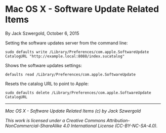 # Mac OS X - Software Update Related Items

By Jack Szwergold, October 6, 2015

Setting the software updates server from the command line:

	sudo defaults write /Library/Preferences/com.apple.SoftwareUpdate CatalogURL "http://example.local:8088/index.sucatalog"

Shows the software updates settings:

	defaults read /Library/Preferences/com.apple.SoftwareUpdate

Resets the catalog URL to point to Apple:

	sudo defaults delete /Library/Preferences/com.apple.SoftwareUpdate CatalogURL

***

*Mac OS X - Software Update Related Items (c) by Jack Szwergold*

*This work is licensed under a Creative Commons Attribution-NonCommercial-ShareAlike 4.0 International License (CC-BY-NC-SA-4.0).*